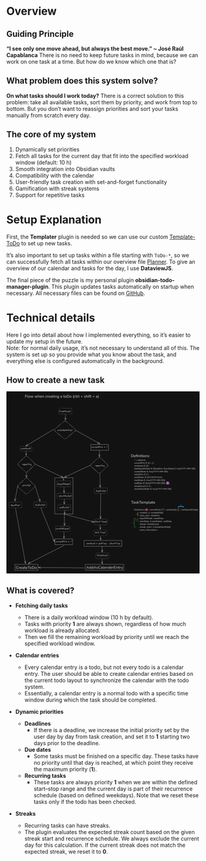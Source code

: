 # Overview

## Guiding Principle
**“I see only one move ahead, but always the best move.” ~ José Raúl Capablanca**
There is no need to keep future tasks in mind, because we can work on one task at a time. But how do we know which one that is?

## What problem does this system solve?
**On what tasks should I work today?**
There is a correct solution to this problem: take all available tasks, sort them by priority, and work from top to bottom.
But you don’t want to reassign priorities and sort your tasks manually from scratch every day.

## The core of my system
1. Dynamically set priorities  
2. Fetch all tasks for the current day that fit into the specified workload window (default: 10 h)  
3. Smooth integration into Obsidian vaults  
4. Compatibility with the calendar  
5. User-friendly task creation with set-and-forget functionality  
6. Gamification with streak systems  
7. Support for repetitive tasks

# Setup Explanation
First, the **Templater** plugin is needed so we can use our custom [Template-ToDo](Template-ToDo.md) to set up new tasks.

It’s also important to set up tasks within a file starting with `ToDo-*`, so we can successfully fetch all tasks within our overview file [Planner](Planner.md). To give an overview of our calendar and tasks for the day, I use **DataviewJS**.

The final piece of the puzzle is my personal plugin **obsidian-todo-manager-plugin**. This plugin updates tasks automatically on startup when necessary. All necessary files can be found on [GitHub](https://github.com/lxflk/custom-obsidian).

# Technical details
Here I go into detail about how I implemented everything, so it’s easier to update my setup in the future.  
Note: for normal daily usage, it’s not necessary to understand all of this. The system is set up so you provide what you know about the task, and everything else is configured automatically in the background.

## How to create a new task
![task-creation-flow](task-creation-flow.png)

## What is covered?

- **Fetching daily tasks**
  - There is a daily workload window (10 h by default).
  - Tasks with priority **1** are always shown, regardless of how much workload is already allocated.
  - Then we fill the remaining workload by priority until we reach the specified workload window.

- **Calendar entries**
  - Every calendar entry is a todo, but not every todo is a calendar entry. The user should be able to create calendar entries based on the current todo layout to synchronize the calendar with the todo system.
  - Essentially, a calendar entry is a normal todo with a specific time window during which the task should be completed.

- **Dynamic priorities**
  - **Deadlines**
    - If there is a deadline, we increase the initial priority set by the user day by day from task creation, and set it to **1** starting two days prior to the deadline.
  - **Due dates**
    - Some tasks must be finished on a specific day. These tasks have no priority until that day is reached, at which point they receive the maximum priority (**1**).
  - **Recurring tasks**
    - These tasks are always priority **1** when we are within the defined start–stop range and the current day is part of their recurrence schedule (based on defined weekdays). Note that we reset these tasks only if the todo has been checked.

- **Streaks**
  - Recurring tasks can have streaks.
  - The plugin evaluates the expected streak count based on the given streak start and recurrence schedule. We always exclude the current day for this calculation. If the current streak does not match the expected streak, we reset it to **0**.
